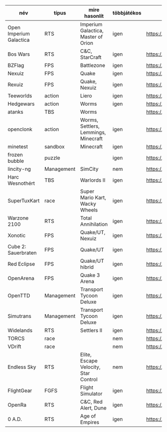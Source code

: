 név|típus|mire hasonlít|többjátékos|url|frissítés|gr|ub|bzs|vd|mb|bk|pg|gysz|T0|mcs
-|-|-|-|-|-|-|-|-|-|-|-|-|-|-|-
Open Imperium Galactica|RTS|Imperium Galactica, Master of Orion|igen|https://github.com/akarnokd/open-ig|2024||||||5/9||||
Bos Wars|RTS|C&C, StarCraft|igen|https://en.wikipedia.org/wiki/Bos_Wars|2023||||+|5/9|9/9||||
BZFlag|FPS|Battlezone|igen|https://en.wikipedia.org/wiki/BZFlag|2022||||3/9|gondolkozik|9/9||||+
Nexuiz|FPS|Quake|igen|https://en.wikipedia.org/wiki/Nexuiz|2013||+|||+|4/9||||9/9
Rexuiz|FPS|Quake, Nexuiz|igen|https://rexuiz.itch.io/rexuiz-fps|2024||||||4/9||||?
Teeworlds|action|Liero|igen|https://en.wikipedia.org/wiki/Teeworlds|2020||||7/9|7/9|4/9||||
Hedgewars|action|Worms|igen|https://github.com/hedgewars/hw|2023+||+|+|9/9|9/9|6/9||||
atanks|TBS|Worms||https://sourceforge.net/projects/atanks/|2021|+|||||?||||
openclonk|action|Worms, Settlers, Lemmings, Minecraft|igen|https://en.wikipedia.org/wiki/OpenClonk|2018|+|||||?||||
minetest|sandbox|Minecraft|igen|https://en.wikipedia.org/wiki/Minetest|2023|+|+||||?|+|+||
frozen bubble|puzzle||igen|https://en.wikipedia.org/wiki/Frozen_Bubble|2017+|+|||||?||||
lincity-ng|Management|SimCity|nem|https://en.wikipedia.org/wiki/Lincity|2019|+|||||?||||
Harc Wesnothért|TBS|Warlords II|igen|https://en.wikipedia.org/wiki/The_Battle_for_Wesnoth|2024|||||+|?||||
SuperTuxKart|race|Super Mario Kart, Wacky Wheels|igen|https://en.wikipedia.org/wiki/SuperTuxKart|2022|||+|9/9|8/9|7/9||||7/9
Warzone 2100|RTS|Total Annihilation|igen|https://en.wikipedia.org/wiki/Warzone_2100|2024|||+||+|6/9||||8/9
Xonotic|FPS|Quake/UT, Nexuiz|igen|https://en.wikipedia.org/wiki/Xonotic|2023|||||+|4/9||||7/9
Cube 2: Sauerbraten|FPS|Quake/UT|igen|https://en.wikipedia.org/wiki/Cube_2:_Sauerbraten|2020||||||4/9||||?
Red Eclipse|FPS|Quake/UT hibrid|igen|https://en.wikipedia.org/wiki/Red_Eclipse|2019|||||+|4/9||||
OpenArena|FPS|Quake 3 Arena|igen|https://en.wikipedia.org/wiki/OpenArena|2024+||+|||+|4/9||||9/9
OpenTTD|Management|Transport Tycoon Deluxe|igen|https://en.wikipedia.org/wiki/OpenTTD|2024|||0/9||+|9/9|+|||9/9
Simutrans|Management|Transport Tycoon Deluxe|igen|https://en.wikipedia.org/wiki/Simutrans|2024|||||+|8/9||||8/9
Widelands|RTS|Settlers II|igen|https://en.wikipedia.org/wiki/Widelands|2024|||||+|8/9||||
TORCS|race||nem|https://sourceforge.net/projects/torcs/|2016|||+|||4/9||||
VDrift|race||nem|https://en.wikipedia.org/wiki/VDrift|2014|||+|||4/9||||
Endless Sky|RTS|Elite, Escape Velocity, Star Control|nem|https://en.wikipedia.org/wiki/Endless_Sky|2024|||||+|?||||
FlightGear|FGFS|Flight Simulator|igen|https://en.wikipedia.org/wiki/FlightGear|2023|||+|||?||||
OpenRa|RTS|C&C, Red Alert, Dune|igen|https://www.openra.net/|2023||||||?|||6/9|
0 A.D.|RTS|Age of Empires|igen|https://en.wikipedia.org/wiki/0_A.D._(video_game)|2022||||||?||||+

